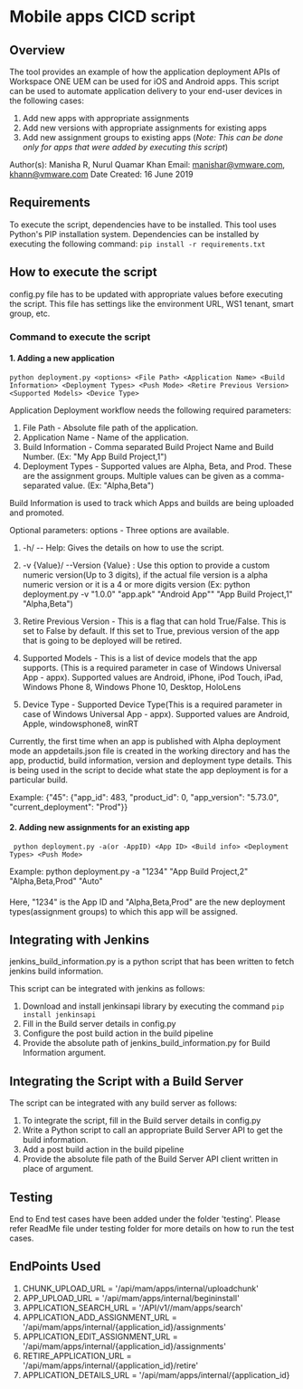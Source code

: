 # **Mobile apps CICD script**

## **Overview**
<!-- Summary Start -->
The tool provides an example of how the application deployment APIs of Workspace ONE UEM can be used for iOS and Android apps. This script can be used to automate application delivery to your end-user devices in the following cases:
1. Add new apps with appropriate assignments
2. Add new versions with appropriate assignments for existing apps
3. Add new assignment groups to existing apps (*Note: This can be done only for apps that were added by executing this script*)

Author(s): Manisha R, Nurul Quamar Khan
Email: manishar@vmware.com, khann@vmware.com
Date Created: 16 June 2019
<!-- Summary End -->

## **Requirements**
To execute the script, dependencies have to be installed.
This tool uses Python's PIP installation system.
Dependencies can be installed by executing the following command:
` pip install -r requirements.txt `

## **How to execute the script**
config.py file has to be updated with appropriate values before executing the script. This file has settings like the environment URL, WS1 tenant, smart group, etc.

### **Command to execute the script**
#### 1. Adding a new application
` python deployment.py <options> <File Path> <Application Name> <Build Information> <Deployment Types> <Push Mode> <Retire Previous Version> <Supported Models> <Device Type> `

Application Deployment workflow needs the following required parameters:
1. File Path - Absolute file path of the application.
2. Application Name - Name of the application.
3. Build Information - Comma separated Build Project Name and Build Number. (Ex: "My App Build Project,1")
4. Deployment Types - Supported values are Alpha, Beta, and Prod. These are the assignment groups. Multiple values can be given as a comma-separated value. (Ex: "Alpha,Beta")

Build Information is used to track which Apps and builds are being uploaded and promoted.

Optional parameters:
options - Three options are available.
1. -h/ -- Help: Gives the details on how to use the script.

2. -v {Value}/ --Version {Value} : Use this option to provide a custom numeric version(Up to 3 digits), if the actual file version is a alpha numeric version or it is a 4 or more digits version (Ex: python deployment.py -v "1.0.0" "app.apk" "Android App"" "App Build Project,1" "Alpha,Beta")

3. Retire Previous Version - This is a flag that can hold True/False. This is set to False by default. If this set to True, previous version of the app that is going to be deployed will be retired.

4. Supported Models - This is a list of device models that the app supports. (This is a required parameter in case of Windows Universal App - appx). Supported values are Android, iPhone, iPod Touch, iPad, Windows Phone 8, Windows Phone 10, Desktop, HoloLens

5. Device Type - Supported Device Type(This is a required parameter in case of Windows Universal App - appx). Supported values are Android, Apple, windowsphone8, winRT

Currently, the first time when an app is published with Alpha deployment mode an appdetails.json file is created in the working directory and has the app, productid, build information, version and deployment type details.
This is being used in the script to decide what state the app deployment is for a particular build.

Example: {"45": {"app_id": 483, "product_id": 0, "app_version": "5.73.0", "current_deployment": "Prod"}}

#### 2. Adding new assignments for an existing app
` python deployment.py -a(or -AppID) <App ID> <Build info> <Deployment Types> <Push Mode>`

Example: python deployment.py -a "1234" "App Build Project,2" "Alpha,Beta,Prod" "Auto"
####
Here, "1234" is the App ID and "Alpha,Beta,Prod" are the new deployment types(assignment groups) to which this app will be assigned.

## **Integrating with Jenkins**
jenkins_build_information.py is a python script that has been written to fetch jenkins build information.

This script can be integrated with jenkins as follows:
1. Download and install jenkinsapi library by executing the command 
`pip install jenkinsapi`
2. Fill in the Build server details in config.py
3. Configure the post build action in the build pipeline
4. Provide the absolute path of jenkins_build_information.py for Build Information argument.

## **Integrating the Script with a Build Server**
The script can be integrated with any build server as follows:
1. To integrate the script, fill in the Build server details in config.py
2. Write a Python script to call an appropriate Build Server API to get the build information.
3. Add a post build action in the build pipeline
4. Provide the absolute file path of the Build Server API client written in place of <Build Information> argument.


## **Testing**
End to End test cases have been added under the folder 'testing'. Please refer ReadMe file under testing folder for more details on how to run the test cases.

## **EndPoints Used**
1. CHUNK_UPLOAD_URL = '/api/mam/apps/internal/uploadchunk'
2. APP_UPLOAD_URL = '/api/mam/apps/internal/begininstall'
3. APPLICATION_SEARCH_URL = '/API/v1//mam/apps/search'
4. APPLICATION_ADD_ASSIGNMENT_URL = '/api/mam/apps/internal/{application_id}/assignments'
5. APPLICATION_EDIT_ASSIGNMENT_URL = '/api/mam/apps/internal/{application_id}/assignments'
6. RETIRE_APPLICATION_URL = '/api/mam/apps/internal/{application_id}/retire'
7. APPLICATION_DETAILS_URL = '/api/mam/apps/internal/{application_id}
